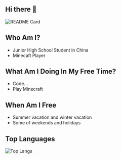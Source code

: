 ## Hi there 👋

![README Card](https://github-readme-stats.vercel.app/api?username=ResetPower&theme=dracula&show_icons=true)

## Who Am I?

- Junior High School Student in China
- Minecaft Player

## What Am I Doing In My Free Time?

- Code...
- Play Minecraft

## When Am I Free

- Summer vacation and winter vacation
- Some of weekends and holidays

## Top Languages

![Top Langs](https://github-readme-stats.vercel.app/api/top-langs/?username=ResetPower&layout=compact&theme=dark)
